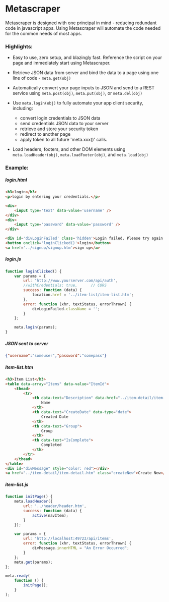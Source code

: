 # Metascraper

Metascraper is designed with one principal in mind - reducing redundant code in javascript apps. Using Metascraper will automate the code needed for the common needs of most apps.

### Highlights:
  - Easy to use, zero setup, and blazingly fast. Reference the script on your page and immediately start using Metascraper. 
  
  - Retrieve JSON data from server and bind the data to a page using one line of code - `meta.get(obj)`
  
  - Automatically convert your page inputs to JSON and send to a REST service using `meta.post(obj)`, `meta.put(obj)`, or `meta.del(obj)`
  
  - Use `meta.login(obj)` to fully automate your app client security, including: 
    - convert login credentials to JSON data
    - send credentials JSON data to your server
    - retrieve and store your security token
    - redirect to another page
    - apply token to all future 'meta.xxx()' calls.
    
  - Load headers, footers, and other DOM elements using `meta.loadHeader(obj)`, `meta.loadFooter(obj)`, and `meta.load(obj)`
  
### Example:
##### login.html
```html
<h3>login</h3>
<p>login by entering your credentials.</p>

<div>
    <input type='text' data-value='username' />
</div>
<div>
    <input type='password' data-value='password' />
</div>

<div id='divLoginFailed' class='hidden'>Login failed. Please try again.</div>
<button onclick='loginClicked()'>login</button>
<a href='../signup/signup.htm'>sign up</a>
```

##### login.js
```javascript
function loginClicked() {
    var params = {
        url: 'http://www.yourserver.com/api/auth',
        //withCredentials: true,      // CORS
        success: function (data) {
            location.href = '../item-list/item-list.htm';
        },
        error: function (xhr, textStatus, errorThrown) {
            divLoginFailed.className = '';
        }
    };

    meta.login(params);
}
```

##### JSON sent to server
```json
{"username":"someuser","password":"somepass"}
```

##### item-list.htm
```html
<h3>Item List</h3>
<table data-array="Items" data-value="ItemId">
    <thead>
        <tr>
            <th data-text="Description" data-href="../item-detail/item-detail.htm?itemId={{*index}}">
                Name
            </th>
            <th data-text="CreateDate" data-type="date">
                Created Date
            </th>
            <th data-text="Group">
                Group
            </th>
            <th data-text="IsComplete">
                Completed
            </th>
        </tr>
    </thead>
</table>
<div id="divMessage" style="color: red"></div>
<a href="../item-detail/item-detail.htm" class="createNew">Create New</a>
```

##### item-list.js
```javascript
function initPage() {
    meta.loadHeader({
        url: '../header/header.htm',
        success: function (data) {
            active(navItem);
        }
    });

    var params = {
        url: 'http://localhost:49723/api/items',
        error: function (xhr, textStatus, errorThrown) {
            divMessage.innerHTML = "An Error Occurred";
        }
    };
    meta.get(params);
};

meta.ready(
    function () {
        initPage();
    }
);
```

